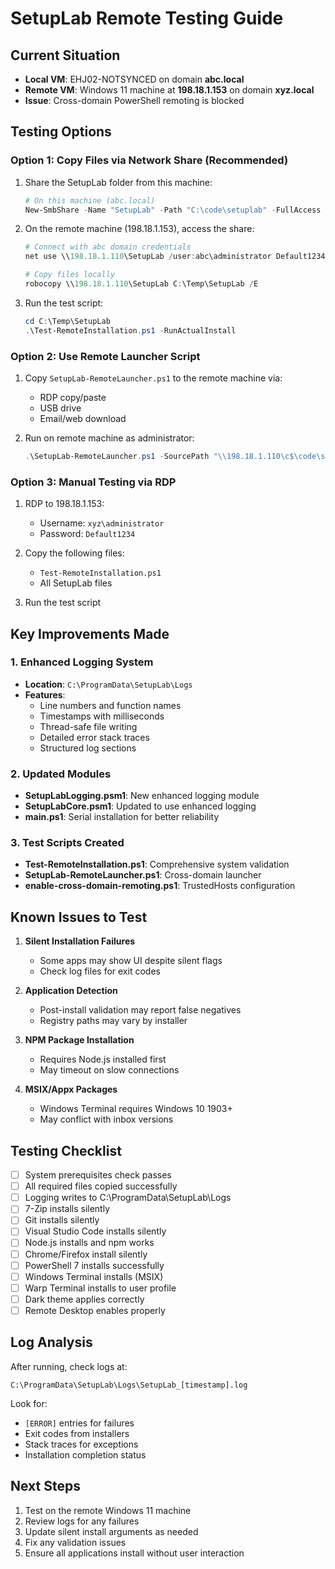 # SetupLab Remote Testing Guide

## Current Situation
- **Local VM**: EHJ02-NOTSYNCED on domain **abc.local**
- **Remote VM**: Windows 11 machine at **198.18.1.153** on domain **xyz.local**
- **Issue**: Cross-domain PowerShell remoting is blocked

## Testing Options

### Option 1: Copy Files via Network Share (Recommended)
1. Share the SetupLab folder from this machine:
   ```powershell
   # On this machine (abc.local)
   New-SmbShare -Name "SetupLab" -Path "C:\code\setuplab" -FullAccess "Everyone"
   ```

2. On the remote machine (198.18.1.153), access the share:
   ```powershell
   # Connect with abc domain credentials
   net use \\198.18.1.110\SetupLab /user:abc\administrator Default1234
   
   # Copy files locally
   robocopy \\198.18.1.110\SetupLab C:\Temp\SetupLab /E
   ```

3. Run the test script:
   ```powershell
   cd C:\Temp\SetupLab
   .\Test-RemoteInstallation.ps1 -RunActualInstall
   ```

### Option 2: Use Remote Launcher Script
1. Copy `SetupLab-RemoteLauncher.ps1` to the remote machine via:
   - RDP copy/paste
   - USB drive
   - Email/web download

2. Run on remote machine as administrator:
   ```powershell
   .\SetupLab-RemoteLauncher.ps1 -SourcePath "\\198.18.1.110\c$\code\setuplab"
   ```

### Option 3: Manual Testing via RDP
1. RDP to 198.18.1.153:
   - Username: `xyz\administrator`
   - Password: `Default1234`

2. Copy the following files:
   - `Test-RemoteInstallation.ps1`
   - All SetupLab files

3. Run the test script

## Key Improvements Made

### 1. Enhanced Logging System
- **Location**: `C:\ProgramData\SetupLab\Logs`
- **Features**:
  - Line numbers and function names
  - Timestamps with milliseconds
  - Thread-safe file writing
  - Detailed error stack traces
  - Structured log sections

### 2. Updated Modules
- **SetupLabLogging.psm1**: New enhanced logging module
- **SetupLabCore.psm1**: Updated to use enhanced logging
- **main.ps1**: Serial installation for better reliability

### 3. Test Scripts Created
- **Test-RemoteInstallation.ps1**: Comprehensive system validation
- **SetupLab-RemoteLauncher.ps1**: Cross-domain launcher
- **enable-cross-domain-remoting.ps1**: TrustedHosts configuration

## Known Issues to Test

1. **Silent Installation Failures**
   - Some apps may show UI despite silent flags
   - Check log files for exit codes

2. **Application Detection**
   - Post-install validation may report false negatives
   - Registry paths may vary by installer

3. **NPM Package Installation**
   - Requires Node.js installed first
   - May timeout on slow connections

4. **MSIX/Appx Packages**
   - Windows Terminal requires Windows 10 1903+
   - May conflict with inbox versions

## Testing Checklist

- [ ] System prerequisites check passes
- [ ] All required files copied successfully
- [ ] Logging writes to C:\ProgramData\SetupLab\Logs
- [ ] 7-Zip installs silently
- [ ] Git installs silently
- [ ] Visual Studio Code installs silently
- [ ] Node.js installs and npm works
- [ ] Chrome/Firefox install silently
- [ ] PowerShell 7 installs successfully
- [ ] Windows Terminal installs (MSIX)
- [ ] Warp Terminal installs to user profile
- [ ] Dark theme applies correctly
- [ ] Remote Desktop enables properly

## Log Analysis

After running, check logs at:
```
C:\ProgramData\SetupLab\Logs\SetupLab_[timestamp].log
```

Look for:
- `[ERROR]` entries for failures
- Exit codes from installers
- Stack traces for exceptions
- Installation completion status

## Next Steps

1. Test on the remote Windows 11 machine
2. Review logs for any failures
3. Update silent install arguments as needed
4. Fix any validation issues
5. Ensure all applications install without user interaction